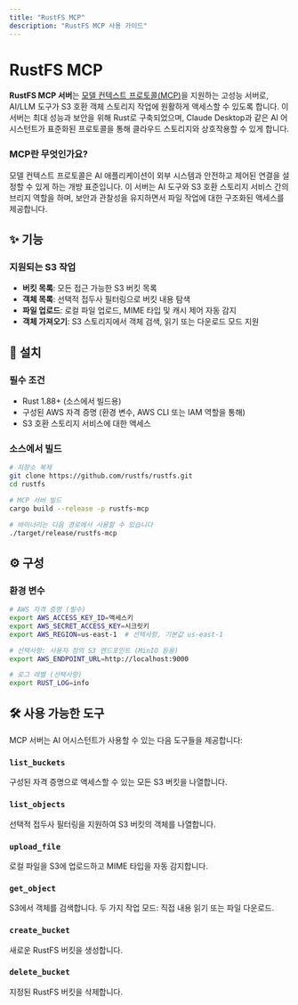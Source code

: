 ```yaml
---
title: "RustFS MCP"
description: "RustFS MCP 사용 가이드"
---
```


# RustFS MCP

**RustFS MCP 서버**는 [모델 컨텍스트 프로토콜(MCP)](https://www.anthropic.com/news/model-context-protocol)을 지원하는 고성능 서버로, AI/LLM 도구가 S3 호환 객체 스토리지 작업에 원활하게 액세스할 수 있도록 합니다. 이 서버는 최대 성능과 보안을 위해 Rust로 구축되었으며, Claude Desktop과 같은 AI 어시스턴트가 표준화된 프로토콜을 통해 클라우드 스토리지와 상호작용할 수 있게 합니다.

### MCP란 무엇인가요?

모델 컨텍스트 프로토콜은 AI 애플리케이션이 외부 시스템과 안전하고 제어된 연결을 설정할 수 있게 하는 개방 표준입니다. 이 서버는 AI 도구와 S3 호환 스토리지 서비스 간의 브리지 역할을 하며, 보안과 관찰성을 유지하면서 파일 작업에 대한 구조화된 액세스를 제공합니다.

## ✨ 기능

### 지원되는 S3 작업

- **버킷 목록**: 모든 접근 가능한 S3 버킷 목록
- **객체 목록**: 선택적 접두사 필터링으로 버킷 내용 탐색
- **파일 업로드**: 로컬 파일 업로드, MIME 타입 및 캐시 제어 자동 감지
- **객체 가져오기**: S3 스토리지에서 객체 검색, 읽기 또는 다운로드 모드 지원

## 🔧 설치

### 필수 조건

- Rust 1.88+ (소스에서 빌드용)
- 구성된 AWS 자격 증명 (환경 변수, AWS CLI 또는 IAM 역할을 통해)
- S3 호환 스토리지 서비스에 대한 액세스

### 소스에서 빌드

```bash
# 저장소 복제
git clone https://github.com/rustfs/rustfs.git
cd rustfs

# MCP 서버 빌드
cargo build --release -p rustfs-mcp

# 바이너리는 다음 경로에서 사용할 수 있습니다
./target/release/rustfs-mcp
```

## ⚙️ 구성

### 환경 변수

```bash
# AWS 자격 증명 (필수)
export AWS_ACCESS_KEY_ID=액세스키
export AWS_SECRET_ACCESS_KEY=시크릿키
export AWS_REGION=us-east-1  # 선택사항, 기본값 us-east-1

# 선택사항: 사용자 정의 S3 엔드포인트 (MinIO 등용)
export AWS_ENDPOINT_URL=http://localhost:9000

# 로그 레벨 (선택사항)
export RUST_LOG=info
```

## 🛠️ 사용 가능한 도구

MCP 서버는 AI 어시스턴트가 사용할 수 있는 다음 도구들을 제공합니다:

### `list_buckets`
구성된 자격 증명으로 액세스할 수 있는 모든 S3 버킷을 나열합니다.

### `list_objects`
선택적 접두사 필터링을 지원하여 S3 버킷의 객체를 나열합니다.

### `upload_file`
로컬 파일을 S3에 업로드하고 MIME 타입을 자동 감지합니다.

### `get_object`
S3에서 객체를 검색합니다. 두 가지 작업 모드: 직접 내용 읽기 또는 파일 다운로드.

### `create_bucket`
새로운 RustFS 버킷을 생성합니다.

### `delete_bucket`
지정된 RustFS 버킷을 삭제합니다.